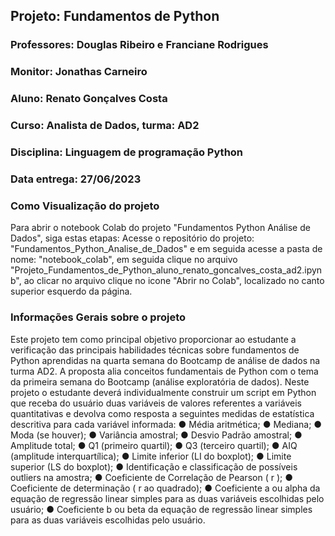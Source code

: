 ## **Projeto: Fundamentos de Python**

### Professores: Douglas Ribeiro e Franciane Rodrigues
### Monitor: Jonathas Carneiro
### Aluno: Renato Gonçalves Costa
### Curso: Analista de Dados, turma: AD2
### Disciplina: Linguagem de programação Python
### Data entrega: 27/06/2023

### **Como Visualização do projeto**

 Para abrir o notebook Colab do projeto "Fundamentos Python Análise de Dados", siga estas etapas: Acesse o repositório do projeto: "Fundamentos_Python_Analise_de_Dados" e em seguida acesse a pasta de nome: "notebook_colab", em seguida clique no arquivo "Projeto_Fundamentos_de_Python_aluno_renato_goncalves_costa_ad2.ipynb", ao clicar no arquivo clique no icone "Abrir no Colab", localizado no canto superior esquerdo da página.

### **Informações Gerais sobre o projeto**

Este projeto tem como principal objetivo proporcionar ao estudante a verificação das
principais habilidades técnicas sobre fundamentos de Python aprendidas na quarta semana
do Bootcamp de análise de dados na turma AD2. A proposta alia conceitos fundamentais de
Python com o tema da primeira semana do Bootcamp (análise exploratória de dados).
Neste projeto o estudante deverá individualmente construir um script em Python que receba
do usuário duas variáveis de valores referentes a variáveis quantitativas e devolva como
resposta a seguintes medidas de estatística descritiva para cada variável informada:
● Média aritmética;
● Mediana;
● Moda (se houver);
● Variância amostral;
● Desvio Padrão amostral;
● Amplitude total;
● Q1 (primeiro quartil);
● Q3 (terceiro quartil);
● AIQ (amplitude interquartílica);
● Limite inferior (LI do boxplot);
● Limite superior (LS do boxplot);
● Identificação e classificação de possíveis outliers na amostra;
● Coeficiente de Correlação de Pearson ( r );
● Coeficiente de determinação ( r ao quadrado);
● Coeficiente a ou alpha da equação de regressão linear simples para as duas
variáveis escolhidas pelo usuário;
● Coeficiente b ou beta da equação de regressão linear simples para as duas variáveis
escolhidas pelo usuário.
